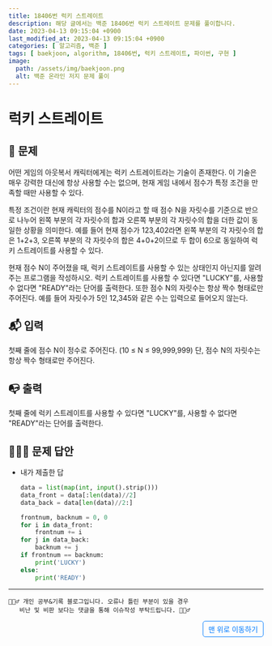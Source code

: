 ```yaml
---
title: 18406번 럭키 스트레이트
description: 해당 글에서는 백준 18406번 럭키 스트레이트 문제를 풀이합니다.
date: 2023-04-13 09:15:04 +0900
last_modified_at: 2023-04-13 09:15:04 +0900
categories: [ 알고리즘, 백준 ]
tags: [ baekjoon, algorithm, 18406번, 럭키 스트레이트, 파이썬, 구현 ]
image:
  path: /assets/img/baekjoon.png
  alt: 백준 온라인 저지 문제 풀이
---
```

    
# 럭키 스트레이트
## 📃 문제
어떤 게임의 아웃복서 캐릭터에게는 럭키 스트레이트라는 기술이 존재한다. 이 기술은 매우 강력한 대신에 항상 사용할 수는 없으며, 현재 게임 내에서 점수가 특정 조건을 만족할 때만 사용할 수 있다.

특정 조건이란 현재 캐릭터의 점수를 N이라고 할 때 점수 N을 자릿수를 기준으로 반으로 나누어 왼쪽 부분의 각 자릿수의 합과 오른쪽 부분의 각 자릿수의 합을 더한 값이 동일한 상황을 의미한다. 예를 들어 현재 점수가 123,402라면 왼쪽 부분의 각 자릿수의 합은 1+2+3, 오른쪽 부분의 각 자릿수의 합은 4+0+2이므로 두 합이 6으로 동일하여 럭키 스트레이트를 사용할 수 있다.

현재 점수 N이 주어졌을 때, 럭키 스트레이트를 사용할 수 있는 상태인지 아닌지를 알려주는 프로그램을 작성하시오. 럭키 스트레이트를 사용할 수 있다면 "LUCKY"를, 사용할 수 없다면 "READY"라는 단어를 출력한다. 또한 점수 N의 자릿수는 항상 짝수 형태로만 주어진다. 예를 들어 자릿수가 5인 12,345와 같은 수는 입력으로 들어오지 않는다.

## 📬 입력
첫째 줄에 점수 N이 정수로 주어진다. (10 ≤ N ≤ 99,999,999) 단, 점수 N의 자릿수는 항상 짝수 형태로만 주어진다.

## 📭 출력
첫째 줄에 럭키 스트레이트를 사용할 수 있다면 "LUCKY"를, 사용할 수 없다면 "READY"라는 단어를 출력한다.

## 🙆🏻‍♂️ 문제 답안

- 내가 제출한 답
    ```python
    data = list(map(int, input().strip()))
    data_front = data[:len(data)//2]
    data_back = data[len(data)//2:]

    frontnum, backnum = 0, 0
    for i in data_front:
        frontnum += i
    for j in data_back:
        backnum += j
    if frontnum == backnum:
        print('LUCKY')
    else:
        print('READY')
    ``` 

***

    🙋🏻‍♂️ 개인 공부&기록 블로그입니다. 오류나 틀린 부분이 있을 경우 
       비난 및 비판 보다는 댓글을 통해 이슈작성 부탁드립니다. 🙋🏻‍♂️

<a href="#" style="display: inline-block; padding: 5px 10px; color: #007bff; text-decoration: none; border: 0.5px solid #007bff; border-radius: 5px; float: right;">맨 위로 이동하기</a>